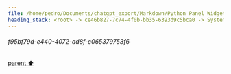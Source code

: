 ```yaml
---
file: /home/pedro/Documents/chatgpt_export/Markdown/Python Panel Widgets_ Tree Display.md
heading_stack: <root> -> ce46b827-7c74-4f0b-bb35-6393d9c5bca0 -> System -> 571a8a6b-1f74-4396-906b-1d22376d88d7 -> System -> aaa2bc56-819f-4022-b25d-ab3da87df661 -> User -> 48e2ee07-724f-4ee8-a2d1-fd3cc1667ff1 -> Assistant -> e56db302-add1-4a11-90c4-d345111eb830 -> Tool -> f95bf79d-e440-4072-ad8f-c065379753f6
---
```

###### f95bf79d-e440-4072-ad8f-c065379753f6
[parent ⬆️](#e56db302-add1-4a11-90c4-d345111eb830)
